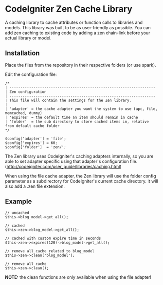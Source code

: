 CodeIgniter Zen Cache Library
=============================

A caching library to cache attributes or function calls to libraries and models. This library was built to be as user-friendly as possible. You can add zen caching to existing code by adding a zen chain-link before your actual library or model.

Installation
------------

Place the files from the repository in their respective folders (or use spark).

Edit the configuration file:

	/*
	| -------------------------------------------------------------------
	| Zen configuration
	| -------------------------------------------------------------------
	| This file will contain the settings for the Zen library.
	|
	| 'adapter'	= the cache adapter you want the system to use (apc, file, memcached, dummy)
	| 'expires'	= the default time an item should remain in cache
	| 'folder'	= the sub directory to store cached items in, relative from default cache folder
	*/

	$config['adapter'] = 'file';
	$config['expires'] = 60;
	$config['folder']  = 'zen/';

The Zen library uses CodeIgniter's caching adapters internally, so you are able to set adapter specific using that adapter's configuration file. (http://codeigniter.com/user_guide/libraries/caching.html)
	
When using the file cache adapter, the Zen library will use the folder config parameter as a subdirectory for CodeIgniter's current cache directory. It will also add a .zen file extension.

Example
-------

	// uncached
	$this->blog_model->get_all();
	
	// cached
	$this->zen->blog_model->get_all();
	
	// cached with custom expire time in seconds
	$this->zen->expires(120)->blog_model->get_all();
	
	// remove all cache related to blog_model
	$this->zen->clean('blog_model');
	
	// remove all cache
	$this->zen->clean();
	
**NOTE:** the clean functions are only available when using the file adapter!